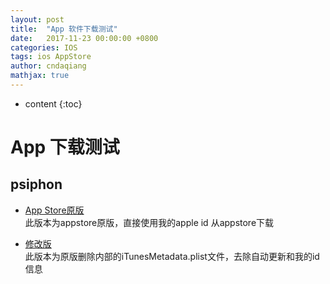 ```yaml
---
layout: post
title:  "App 软件下载测试"
date:   2017-11-23 00:00:00 +0800
categories: IOS
tags: ios AppStore
author: cndaqiang
mathjax: true
---
```

* content
{:toc}






# App 下载测试
## psiphon
- [App Store原版](itms-services://?action=download-manifest&url=https://cndaqiang.github.io/web/iosapp/psiphon/psiphon.plist)
 <br>此版本为appstore原版，直接使用我的apple id 从appstore下载

- [修改版](itms-services://?action=download-manifest&url=https://cndaqiang.github.io/web/iosapp/psiphon/psiphon_noplist.plist)
 <br> 此版本为原版删除内部的iTunesMetadata.plist文件，去除自动更新和我的id信息

